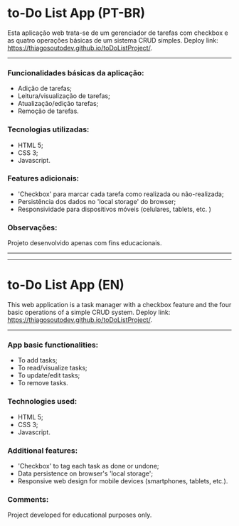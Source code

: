# to-Do List App (PT-BR)

Esta aplicação web trata-se de um gerenciador de tarefas com checkbox e as quatro operações básicas de um sistema CRUD simples. Deploy link: <https://thiagosoutodev.github.io/toDoListProject/>.

---

### Funcionalidades básicas da aplicação:

- Adição de tarefas;
- Leitura/visualização de tarefas;
- Atualização/edição tarefas;
- Remoção de tarefas.

### Tecnologias utilizadas:

- HTML 5;
- CSS 3;
- Javascript.

### Features adicionais:

- 'Checkbox' para marcar cada tarefa como realizada ou não-realizada;
- Persistência dos dados no 'local storage' do browser;
- Responsividade para dispositivos móveis (celulares, tablets, etc.
  )

### Observações:

Projeto desenvolvido apenas com fins educacionais.

---

---

# to-Do List App (EN)

This web application is a task manager with a checkbox feature and the four basic operations of a simple CRUD system. Deploy link: <https://thiagosoutodev.github.io/toDoListProject/>.

---

### App basic functionalities:

- To add tasks;
- To read/visualize tasks;
- To update/edit tasks;
- To remove tasks.

### Technologies used:

- HTML 5;
- CSS 3;
- Javascript.

### Additional features:

- 'Checkbox' to tag each task as done or undone;
- Data persistence on browser's 'local storage';
- Responsive web design for mobile devices (smartphones, tablets, etc.).

### Comments:

Project developed for educational purposes only.

